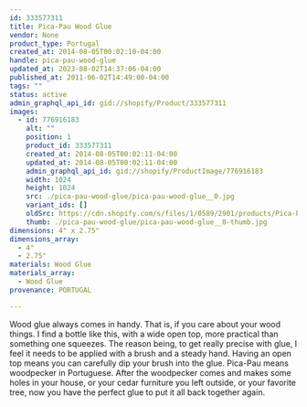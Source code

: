 ```yaml
---
id: 333577311
title: Pica-Pau Wood Glue
vendor: None
product_type: Portugal
created_at: 2014-08-05T00:02:10-04:00
handle: pica-pau-wood-glue
updated_at: 2023-08-02T14:37:06-04:00
published_at: 2011-06-02T14:49:00-04:00
tags: ""
status: active
admin_graphql_api_id: gid://shopify/Product/333577311
images:
  - id: 776916183
    alt: ""
    position: 1
    product_id: 333577311
    created_at: 2014-08-05T00:02:11-04:00
    updated_at: 2014-08-05T00:02:11-04:00
    admin_graphql_api_id: gid://shopify/ProductImage/776916183
    width: 1024
    height: 1024
    src: ./pica-pau-wood-glue/pica-pau-wood-glue__0.jpg
    variant_ids: []
    oldSrc: https://cdn.shopify.com/s/files/1/0589/2901/products/Pica-Pau-Wood-Glue.jpeg?v=1407211331
    thumb: ./pica-pau-wood-glue/pica-pau-wood-glue__0-thumb.jpg
dimensions: 4" x 2.75"
dimensions_array:
  - 4"
  - 2.75"
materials: Wood Glue
materials_array:
  - Wood Glue
provenance: PORTUGAL

---
```


Wood glue always comes in handy. That is, if you care about your wood things. I find a bottle like this, with a wide open top, more practical than something one squeezes. The reason being, to get really precise with glue, I feel it needs to be applied with a brush and a steady hand. Having an open top means you can carefully dip your brush into the glue. Pica-Pau means woodpecker in Portuguese. After the woodpecker comes and makes some holes in your house, or your cedar furniture you left outside, or your favorite tree, now you have the perfect glue to put it all back together again.